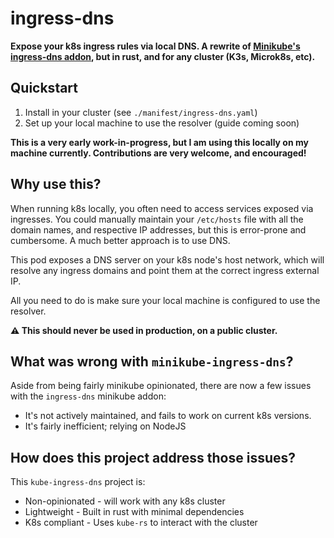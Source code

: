 # ingress-dns

__Expose your k8s ingress rules via local DNS. A rewrite of [Minikube's ingress-dns addon](https://minikube.sigs.k8s.io/docs/handbook/addons/ingress-dns/), but in rust, and for any cluster (K3s, Microk8s, etc).__

## Quickstart

1. Install in your cluster (see `./manifest/ingress-dns.yaml`)
2. Set up your local machine to use the resolver (guide coming soon)

**This is a very early work-in-progress, but I am using this locally on my machine currently. Contributions are very welcome, and encouraged!**

## Why use this?

When running k8s locally, you often need to access services exposed via ingresses. You could manually maintain your `/etc/hosts` file with all the domain names, and respective IP addresses, but this is error-prone and cumbersome. A much better approach is to use DNS.

This pod exposes a DNS server on your k8s node's host network, which will resolve any ingress domains and point them at the correct ingress external IP.

All you need to do is make sure your local machine is configured to use the resolver.

**:warning: This should never be used in production, on a public cluster.**

## What was wrong with `minikube-ingress-dns`?

Aside from being fairly minikube opinionated, there are now a few issues with the `ingress-dns` minikube addon:

- It's not actively maintained, and fails to work on current k8s versions.
- It's fairly inefficient; relying on NodeJS

## How does this project address those issues?

This `kube-ingress-dns` project is:

- Non-opinionated - will work with any k8s cluster
- Lightweight - Built in rust with minimal dependencies
- K8s compliant - Uses `kube-rs` to interact with the cluster
